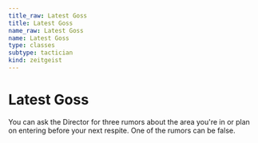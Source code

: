 ```yaml
---
title_raw: Latest Goss
title: Latest Goss
name_raw: Latest Goss
name: Latest Goss
type: classes
subtype: tactician
kind: zeitgeist
---
```


# Latest Goss

You can ask the Director for three rumors about the area you're in or plan on entering before your next respite. One of the rumors can be false.
